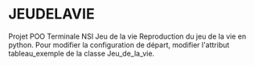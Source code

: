 # JEUDELAVIE
 Projet POO Terminale NSI Jeu de la vie
Reproduction du jeu de la vie en python.
Pour modifier la configuration de départ, modifier l'attribut tableau_exemple de la classe Jeu_de_la_vie.
